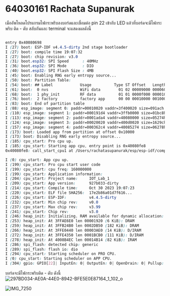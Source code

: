# 64030161 Rachata Supanurak

เมืออัพโหลดโปรแกรมไฟกระพริบลงบอร์ดและเชื่อมต่อ pin 22 เข้ากับ LED แล้วที่บอร์ดจะมีไฟกระพริบ ติด - ดับ สลับกันและ terminal จะแสดงผลดังนี้
```css

entry 0x40080698
I (27) boot: ESP-IDF v4.4.5-dirty 2nd stage bootloader
I (27) boot: compile time 19:07:32
I (27) boot: chip revision: v3.0
I (31) boot.esp32: SPI Speed      : 40MHz
I (36) boot.esp32: SPI Mode       : DIO
I (40) boot.esp32: SPI Flash Size : 4MB
I (45) boot: Enabling RNG early entropy source...
I (50) boot: Partition Table:
I (54) boot: ## Label            Usage          Type ST Offset   Length
I (61) boot:  0 nvs              WiFi data        01 02 00009000 00006000
I (68) boot:  1 phy_init         RF data          01 01 0000f000 00001000
I (76) boot:  2 factory          factory app      00 00 00010000 00100000
I (83) boot: End of partition table
I (88) esp_image: segment 0: paddr=00010020 vaddr=3f400020 size=091ach ( 37292) map
I (110) esp_image: segment 1: paddr=000191d4 vaddr=3ffb0000 size=01bc8h (  7112) load
I (113) esp_image: segment 2: paddr=0001ada4 vaddr=40080000 size=05274h ( 21108) load
I (124) esp_image: segment 3: paddr=00020020 vaddr=400d0020 size=1629ch ( 90780) map
I (157) esp_image: segment 4: paddr=000362c4 vaddr=40085274 size=06278h ( 25208) load
I (173) boot: Loaded app from partition at offset 0x10000
I (173) boot: Disabling RNG early entropy source...
I (185) cpu_start: Pro cpu up.
I (185) cpu_start: Starting app cpu, entry point is 0x40080fe8
0x40080fe8: call_start_cpu1 at /Users/rachatasupanurak/esp/esp-idf/components/esp_system/port/cpu_start.c:147

I (0) cpu_start: App cpu up.
I (199) cpu_start: Pro cpu start user code
I (199) cpu_start: cpu freq: 160000000
I (199) cpu_start: Application information:
I (204) cpu_start: Project name:     IOT_Lab_1
I (209) cpu_start: App version:      927b033-dirty
I (214) cpu_start: Compile time:     Oct 30 2023 19:07:23
I (220) cpu_start: ELF file SHA256:  17e2b86a01d7f616...
I (226) cpu_start: ESP-IDF:          v4.4.5-dirty
I (232) cpu_start: Min chip rev:     v0.0
I (237) cpu_start: Max chip rev:     v3.99 
I (241) cpu_start: Chip rev:         v3.0
I (246) heap_init: Initializing. RAM available for dynamic allocation:
I (253) heap_init: At 3FFAE6E0 len 00001920 (6 KiB): DRAM
I (259) heap_init: At 3FFB24B0 len 0002DB50 (182 KiB): DRAM
I (266) heap_init: At 3FFE0440 len 00003AE0 (14 KiB): D/IRAM
I (272) heap_init: At 3FFE4350 len 0001BCB0 (111 KiB): D/IRAM
I (278) heap_init: At 4008B4EC len 00014B14 (82 KiB): IRAM
I (286) spi_flash: detected chip: generic
I (289) spi_flash: flash io: dio
I (294) cpu_start: Starting scheduler on PRO CPU.
I (0) cpu_start: Starting scheduler on APP CPU.
I (304) gpio: GPIO[22]| InputEn: 0| OutputEn: 0| OpenDrain: 0| Pullup: 1| Pulldown: 0| Intr:0
```
บอร์ดจะมีไฟกระพริบติด - ดับ ดังนี้
![297BD034-AE0A-44E0-8942-BFE5E0E87164_1_102_o](https://github.com/RachataS/Special-Topics-Computer-2023-LabSheet-01/assets/115066261/3ab61af4-52b7-4660-8a96-e3baae556ef6)

![IMG_7250](https://github.com/RachataS/Special-Topics-Computer-2023-LabSheet-01/assets/115066261/63f87ea2-d5ca-4c9b-8bb0-ce52b4da475d)
